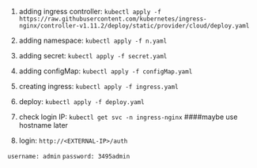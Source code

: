 1. adding ingress controller:
`kubectl apply -f https://raw.githubusercontent.com/kubernetes/ingress-nginx/controller-v1.11.2/deploy/static/provider/cloud/deploy.yaml`

2. adding namespace: 
`kubectl apply -f n.yaml`

3. adding secret:
`kubectl apply -f secret.yaml`

4. adding configMap:
`kubectl apply -f configMap.yaml`

5. creating ingress:
`kubectl apply -f ingress.yaml`

6. deploy:
`kubectl apply -f deploy.yaml`

7. check login IP:
`kubectl get svc -n ingress-nginx`  ####maybe use hostname later

8. login:
`http://<EXTERNAL-IP>/auth`

`username: admin`
`password: 3495admin`

